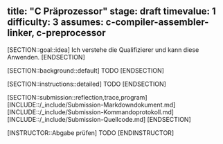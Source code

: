 title: "C Präprozessor"
stage: draft
timevalue: 1
difficulty: 3
assumes: c-compiler-assembler-linker, c-preprocessor
---
[SECTION::goal::idea]
Ich verstehe die Qualifizierer und kann diese Anwenden.
[ENDSECTION]

[SECTION::background::default]
TODO
[ENDSECTION]

[SECTION::instructions::detailed]
TODO
[ENDSECTION]

[SECTION::submission::reflection,trace,program]
[INCLUDE::/_include/Submission-Markdowndokument.md]
[INCLUDE::/_include/Submission-Kommandoprotokoll.md]
[INCLUDE::/_include/Submission-Quellcode.md]
[ENDSECTION]

[INSTRUCTOR::Abgabe prüfen]
TODO
[ENDINSTRUCTOR]